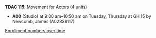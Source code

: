 **TDAC 115**: Movement for Actors (4 units)

- **A00** (Studio) at 9:00 am–10:50 am on Tuesday, Thursday at GH 15 by Newcomb, James (A02838117)

[Enrollment numbers over time](./TDAC115.tsv)
